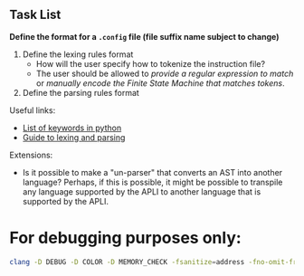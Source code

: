 ## Task List

**Define the format for a `.config` file (file suffix name subject to change)**
1. Define the lexing rules format
    - How will the user specify how to tokenize the instruction file?
    - The user should be allowed to *provide a regular expression to match* or *manually encode the Finite State Machine that matches tokens*. 
2. Define the parsing rules format

Useful links:
- [List of keywords in python](https://www.programiz.com/python-programming/keyword-list)
- [Guide to lexing and parsing](https://tomassetti.me/guide-parsing-algorithms-terminology/#:~:text=The%20definitions%20used%20by%20lexers,corresponds%20to%20a%20sum%20expression.)

Extensions:
- Is it possible to make a "un-parser" that converts an AST into another language? Perhaps, if this is possible, it might be possible to transpile any language supported by the APLI to another language that is supported by the APLI.

# For debugging purposes only:
```bash
clang -D DEBUG -D COLOR -D MEMORY_CHECK -fsanitize=address -fno-omit-frame-pointer -O2 test/lexer/lex_test.c ; ./a.out; rm a.out;
```